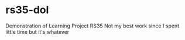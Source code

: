 # rs35-dol
Demonstration of Learning Project RS35
Not my best work since I spent little time but it's whatever
